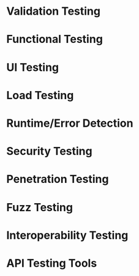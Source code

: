 # Validation Testing
# Functional Testing
# UI Testing
# Load Testing
# Runtime/Error Detection
# Security Testing
# Penetration Testing
# Fuzz Testing
# Interoperability Testing   
# API Testing Tools
